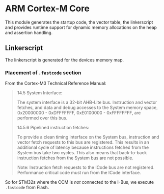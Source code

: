 # ARM Cortex-M Core

This module generates the startup code, the vector table, the linkerscript and
provides runtime support for dynamic memory allocations on the heap and
assertion handling.

## Linkerscript

The linkerscript is generated for the devices memory map.

### Placement of `.fastcode` section

From the Cortex-M3 Technical Reference Manual:

> 14.5 System Interface:
>
> The system interface is a 32-bit AHB-Lite bus. Instruction and vector fetches,
> and data and debug accesses to the System memory space, 0x20000000 - 0xDFFFFFFF,
> 0xE0100000 - 0xFFFFFFFF, are performed over this bus.
>
> 14.5.6 Pipelined instruction fetches:
>
> To provide a clean timing interface on the System bus, instruction and vector
> fetch requests to this bus are registered. This results in an additional cycle
> of latency because instructions fetched from the System bus take two cycles.
> This also means that back-to-back instruction fetches from the System bus are
> not possible.
>
> Note:
>   Instruction fetch requests to the ICode bus are not registered.
>   Performance critical code must run from the ICode interface.

So for STM32s where the CCM is _not_ connected to the I-Bus, we execute
`.fastcode` from Flash.
